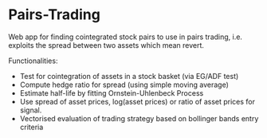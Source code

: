 # Pairs-Trading
Web app for finding cointegrated stock pairs to use in pairs trading, i.e. exploits the spread between two assets which mean revert.

Functionalities:
- Test for cointegration of assets in a stock basket (via EG/ADF test)
- Compute hedge ratio for spread (using simple moving average)
- Estimate half-life by fitting Ornstein-Uhlenbeck Process
- Use spread of asset prices, log(asset prices) or ratio of asset prices for signal.
- Vectorised evaluation of trading strategy based on bollinger bands entry criteria
